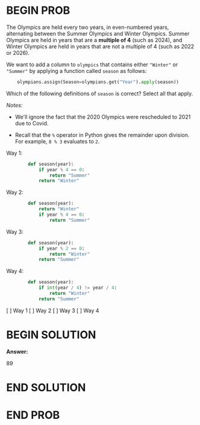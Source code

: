 # BEGIN PROB

The Olympics are held every two years, in even-numbered years,
alternating between the Summer Olympics and Winter Olympics. Summer
Olympics are held in years that are a **multiple of 4** (such as 2024),
and Winter Olympics are held in years that are not a multiple of 4 (such
as 2022 or 2026).

We want to add a column to `olympics` that contains either `"Winter"` or
`"Summer"` by applying a function called `season` as follows:
```py
    olympians.assign(Season=olympians.get("Year").apply(season))
```

Which of the following definitions of `season` is correct? Select all
that apply.

*Notes:*

-   We'll ignore the fact that the 2020 Olympics were rescheduled to
    2021 due to Covid.

-   Recall that the `%` operator in Python gives the remainder upon
    division. For example, `8 % 3` evaluates to `2`.

Way 1:
```py
        def season(year):
            if year % 4 == 0:
                return "Summer"
            return "Winter"
```

Way 2:
```py
        def season(year):
            return "Winter"
            if year % 4 == 0:
                return "Summer"
```

Way 3:
```py
        def season(year):
            if year % 2 == 0:
                return "Winter"
            return "Summer"
```
Way 4:
```py
        def season(year):
            if int(year / 4) != year / 4:
                return "Winter"
            return "Summer"
```

[ ] Way 1
[ ] Way 2
[ ] Way 3
[ ] Way 4

# BEGIN SOLUTION
**Answer:**

<average>89</average>

# END SOLUTION

# END PROB